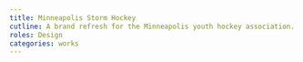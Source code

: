 ```yaml
---
title: Minneapolis Storm Hockey
cutline: A brand refresh for the Minneapolis youth hockey association.
roles: Design
categories: works
---
```

